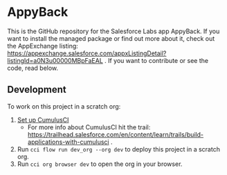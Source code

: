 # AppyBack

This is the GitHub repository for the Salesforce Labs app AppyBack.
If you want to install the managed package or find out more about it, check out the AppExchange listing: https://appexchange.salesforce.com/appxListingDetail?listingId=a0N3u00000MBpFaEAL .
If you want to contribute or see the code, read below.


## Development

To work on this project in a scratch org:

1. [Set up CumulusCI](https://cumulusci.readthedocs.io/en/latest/tutorial.html)
    - For more info about CumulusCI hit the trail: https://trailhead.salesforce.com/en/content/learn/trails/build-applications-with-cumulusci .
2. Run `cci flow run dev_org --org dev` to deploy this project in a scratch org.
3. Run `cci org browser dev` to open the org in your browser.

